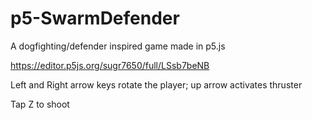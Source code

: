# p5-SwarmDefender
A dogfighting/defender inspired game made in p5.js 

https://editor.p5js.org/sugr7650/full/LSsb7beNB

Left and Right arrow keys rotate the player; up arrow activates thruster

Tap Z to shoot
